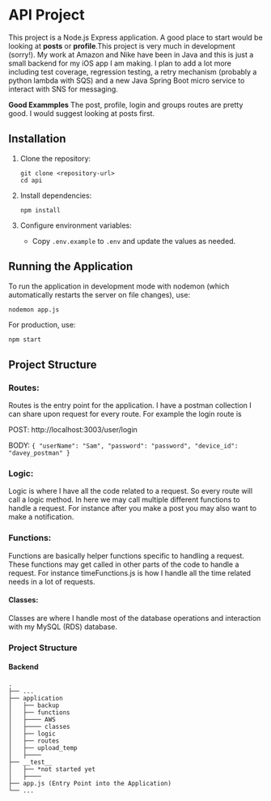 # API Project

This project is a Node.js Express application. A good place to start would be looking at **posts** or **profile**.This project is very much in development (sorry!). My work at Amazon and Nike have been in Java and this is just a small backend for my iOS app I am making. I plan to add a lot more including test coverage, regression testing, a retry mechanism (probably a python lambda with SQS) and a new Java Spring Boot micro service to interact with SNS for messaging. 

**Good Exammples**
The post, profile, login and groups routes are pretty good. I would suggest looking at posts first. 

## Installation

1. Clone the repository:
   ```
   git clone <repository-url>
   cd api
   ```

2. Install dependencies:
   ```
   npm install
   ```

3. Configure environment variables:
   - Copy `.env.example` to `.env` and update the values as needed.

## Running the Application

To run the application in development mode with nodemon (which automatically restarts the server on file changes), use:

```
nodemon app.js
```

For production, use:

```bash
npm start
```

## Project Structure
### Routes:
Routes is the entry point for the application. I have a postman collection I can share upon request for every route. 
For example the login route is 

POST: http://localhost:3003/user/login

BODY: 
`
{
    "userName": "Sam",
    "password": "password",
    "device_id": "davey_postman"
}
`

### Logic:
Logic is where I have all the code related to a request. So every route will call a logic method. In here we may call multiple different functions to handle a request. For instance after you make a post you may also want to make a notification.

### Functions:
Functions are basically helper functions specific to handling a request. These functions may get called in other parts of the code to handle a request. For instance timeFunctions.js is how I handle all the time related needs in a lot of requests.

#### Classes:
Classes are where I handle most of the database operations and interaction with my MySQL (RDS) database. 


### Project Structure
#### Backend 
    .
    ├── ...
    ├── application                   
    │   ├── backup   
    │   ├── functions  
    │   ├──── AWS
    │   ├──── classes
    │   ├── logic  
    │   ├── routes         
    │   ├── upload_temp                                      
    │   ├────                                                
    ├── __test__                   
    │   ├── *not started yet 
    │   ├──── 
    ├── app.js (Entry Point into the Application) 
    └── ...
